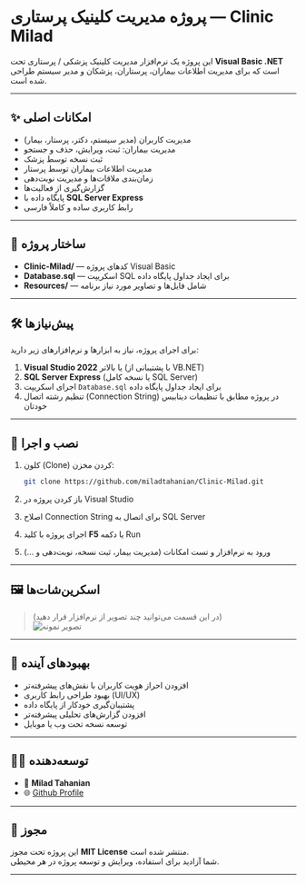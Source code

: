 # پروژه مدیریت کلینیک پرستاری — Clinic Milad

این پروژه یک نرم‌افزار مدیریت کلینیک پزشکی / پرستاری تحت **Visual Basic .NET** است که برای مدیریت اطلاعات بیماران، پرستاران، پزشکان و مدیر سیستم طراحی شده است.  

---

## ✨ امکانات اصلی

- مدیریت کاربران (مدیر سیستم، دکتر، پرستار، بیمار)  
- مدیریت بیماران: ثبت، ویرایش، حذف و جستجو  
- ثبت نسخه توسط پزشک  
- مدیریت اطلاعات بیماران توسط پرستار  
- زمان‌بندی ملاقات‌ها و مدیریت نوبت‌دهی  
- گزارش‌گیری از فعالیت‌ها  
- پایگاه داده با **SQL Server Express**  
- رابط کاربری ساده و کاملاً فارسی  

---

## 📂 ساختار پروژه

- **Clinic-Milad/** — کدهای پروژه Visual Basic  
- **Database.sql** — اسکریپت SQL برای ایجاد جداول پایگاه داده  
- **Resources/** — شامل فایل‌ها و تصاویر مورد نیاز برنامه  

---

## 🛠 پیش‌نیازها

برای اجرای پروژه، نیاز به ابزارها و نرم‌افزارهای زیر دارید:  

1. **Visual Studio 2022** یا بالاتر (با پشتیبانی از VB.NET)  
2. **SQL Server Express** (یا نسخه کامل SQL Server)  
3. اجرای اسکریپت `Database.sql` برای ایجاد جداول پایگاه داده  
4. تنظیم رشته اتصال (Connection String) در پروژه مطابق با تنظیمات دیتابیس خودتان  

---

## 🚀 نصب و اجرا

1. کلون (Clone) کردن مخزن:  

   ```bash
   git clone https://github.com/miladtahanian/Clinic-Milad.git
   ```

2. باز کردن پروژه در Visual Studio  
3. اصلاح Connection String برای اتصال به SQL Server  
4. اجرای پروژه با کلید **F5** یا دکمه Run  
5. ورود به نرم‌افزار و تست امکانات (مدیریت بیمار، ثبت نسخه، نوبت‌دهی و …)  

---

## 🖼 اسکرین‌شات‌ها

> (در این قسمت می‌توانید چند تصویر از نرم‌افزار قرار دهید)  
> ![تصویر نمونه](Resources/screenshot.png)  

---

## 📌 بهبودهای آینده

- افزودن احراز هویت کاربران با نقش‌های پیشرفته‌تر  
- بهبود طراحی رابط کاربری (UI/UX)  
- پشتیبان‌گیری خودکار از پایگاه داده  
- افزودن گزارش‌های تحلیلی پیشرفته‌تر  
- توسعه نسخه تحت وب یا موبایل  

---

## 🧑‍💻 توسعه‌دهنده

- 👤 **Milad Tahanian**  
- 🌐 [Github Profile](https://github.com/miladtahanian)  

---

## 📝 مجوز

این پروژه تحت مجوز **MIT License** منتشر شده است.  
شما آزادید برای استفاده، ویرایش و توسعه پروژه در هر محیطی.  

---
